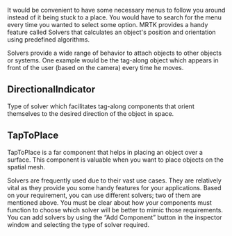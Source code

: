 It would be convenient to have some necessary menus to follow you around instead of it being stuck to a place. You would have to search for the menu every time you wanted to select some option. MRTK provides a handy feature called Solvers that calculates an object's position and orientation using predefined algorithms.

Solvers provide a wide range of behavior to attach objects to other objects or systems. One example would be the tag-along object which appears in front of the user (based on the camera) every time he moves.

## DirectionalIndicator

Type of solver which facilitates tag-along components that orient themselves to the desired direction of the object in space.

## TapToPlace

TapToPlace is a far component that helps in placing an object over a surface. This component is valuable when you want to place objects on the spatial mesh.

Solvers are frequently used due to their vast use cases. They are relatively vital as they provide you some handy features for your applications. Based on your requirement, you can use different solvers; two of them are mentioned above. You must be clear about how your components must function to choose which solver will be better to mimic those requirements. You can add solvers by using the “Add Component” button in the inspector window and selecting the type of solver required.
